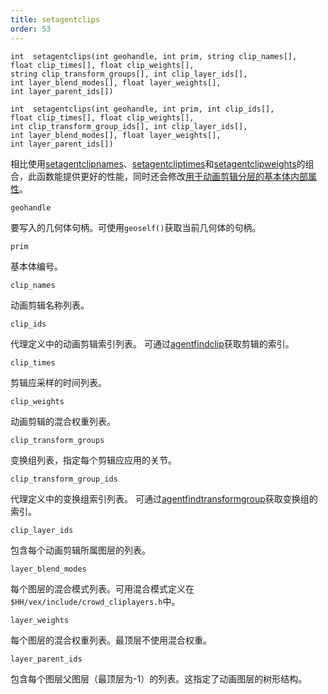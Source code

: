```yaml
---
title: setagentclips
order: 53
---
```


`int  setagentclips(int geohandle, int prim, string clip_names[], float clip_times[], float clip_weights[], string clip_transform_groups[], int clip_layer_ids[], int layer_blend_modes[], float layer_weights[], int layer_parent_ids[])`

`int  setagentclips(int geohandle, int prim, int clip_ids[], float clip_times[], float clip_weights[], int clip_transform_group_ids[], int clip_layer_ids[], int layer_blend_modes[], float layer_weights[], int layer_parent_ids[])`

相比使用[setagentclipnames](./setagentclipnames "设置代理图元的当前动画剪辑")、[setagentcliptimes](./setagentcliptimes "设置代理图元动画剪辑的当前时间")和[setagentclipweights](./setagentclipweights "设置代理图元动画剪辑的混合权重")的组合，此函数能提供更好的性能，同时还会修改[用于动画剪辑分层的基本体内部属性](../../crowds/agents.html#currentclips)。

`geohandle`

要写入的几何体句柄。可使用`geoself()`获取当前几何体的句柄。

`prim`

基本体编号。

`clip_names`

动画剪辑名称列表。

`clip_ids`

代理定义中的动画剪辑索引列表。
可通过[agentfindclip](./agentfindclip "查找代理定义中剪辑的索引")获取剪辑的索引。

`clip_times`

剪辑应采样的时间列表。

`clip_weights`

动画剪辑的混合权重列表。

`clip_transform_groups`

变换组列表，指定每个剪辑应应用的关节。

`clip_transform_group_ids`

代理定义中的变换组索引列表。
可通过[agentfindtransformgroup](./agentfindtransformgroup "查找代理定义中变换组的索引")获取变换组的索引。

`clip_layer_ids`

包含每个动画剪辑所属图层的列表。

`layer_blend_modes`

每个图层的混合模式列表。可用混合模式定义在`$HH/vex/include/crowd_cliplayers.h`中。

`layer_weights`

每个图层的混合权重列表。最顶层不使用混合权重。

`layer_parent_ids`

包含每个图层父图层（最顶层为-1）的列表。这指定了动画图层的树形结构。
